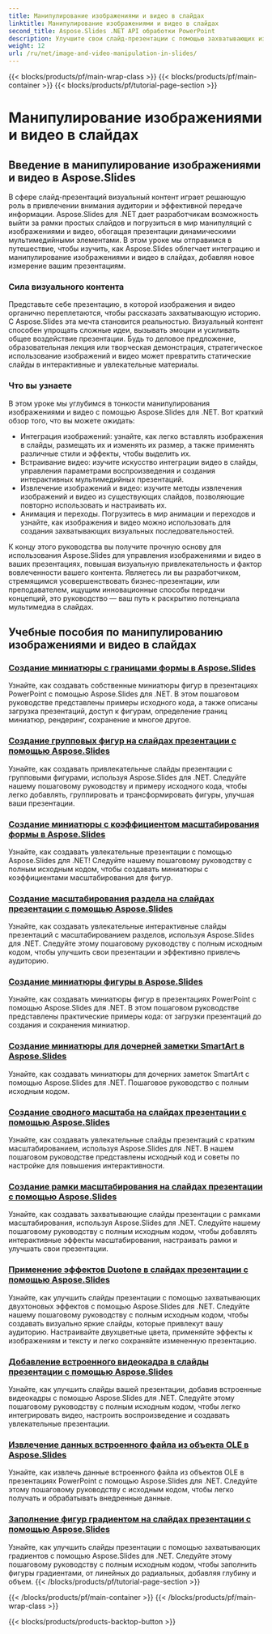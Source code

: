 ```yaml
---
title: Манипулирование изображениями и видео в слайдах
linktitle: Манипулирование изображениями и видео в слайдах
second_title: Aspose.Slides .NET API обработки PowerPoint
description: Улучшите свои слайд-презентации с помощью захватывающих изображений и видео с помощью Aspose.Slides для .NET. Шаг за шагом научитесь манипулировать изображениями и видео на слайдах для создания визуально привлекательного контента.
weight: 12
url: /ru/net/image-and-video-manipulation-in-slides/
---
```


{{< blocks/products/pf/main-wrap-class >}}
{{< blocks/products/pf/main-container >}}
{{< blocks/products/pf/tutorial-page-section >}}

# Манипулирование изображениями и видео в слайдах


## Введение в манипулирование изображениями и видео в Aspose.Slides

В сфере слайд-презентаций визуальный контент играет решающую роль в привлечении внимания аудитории и эффективной передаче информации. Aspose.Slides для .NET дает разработчикам возможность выйти за рамки простых слайдов и погрузиться в мир манипуляций с изображениями и видео, обогащая презентации динамическими мультимедийными элементами. В этом уроке мы отправимся в путешествие, чтобы изучить, как Aspose.Slides облегчает интеграцию и манипулирование изображениями и видео в слайдах, добавляя новое измерение вашим презентациям.

### Сила визуального контента

Представьте себе презентацию, в которой изображения и видео органично переплетаются, чтобы рассказать захватывающую историю. С Aspose.Slides эта мечта становится реальностью. Визуальный контент способен упрощать сложные идеи, вызывать эмоции и усиливать общее воздействие презентации. Будь то деловое предложение, образовательная лекция или творческая демонстрация, стратегическое использование изображений и видео может превратить статические слайды в интерактивные и увлекательные материалы.

### Что вы узнаете

В этом уроке мы углубимся в тонкости манипулирования изображениями и видео с помощью Aspose.Slides для .NET. Вот краткий обзор того, что вы можете ожидать:

- Интеграция изображений: узнайте, как легко вставлять изображения в слайды, размещать их и изменять их размер, а также применять различные стили и эффекты, чтобы выделить их.
- Встраивание видео: изучите искусство интеграции видео в слайды, управления параметрами воспроизведения и создания интерактивных мультимедийных презентаций.
- Извлечение изображений и видео: изучите методы извлечения изображений и видео из существующих слайдов, позволяющие повторно использовать и настраивать их.
- Анимация и переходы. Погрузитесь в мир анимации и переходов и узнайте, как изображения и видео можно использовать для создания захватывающих визуальных последовательностей.

К концу этого руководства вы получите прочную основу для использования Aspose.Slides для управления изображениями и видео в ваших презентациях, повышая визуальную привлекательность и фактор вовлеченности вашего контента. Являетесь ли вы разработчиком, стремящимся усовершенствовать бизнес-презентации, или преподавателем, ищущим инновационные способы передачи концепций, это руководство — ваш путь к раскрытию потенциала мультимедиа в слайдах.


## Учебные пособия по манипулированию изображениями и видео в слайдах
### [Создание миниатюры с границами формы в Aspose.Slides](./creating-thumbnail-bounds-shape/)
Узнайте, как создавать собственные миниатюры фигур в презентациях PowerPoint с помощью Aspose.Slides для .NET. В этом пошаговом руководстве представлены примеры исходного кода, а также описаны загрузка презентаций, доступ к фигурам, определение границ миниатюр, рендеринг, сохранение и многое другое.
### [Создание групповых фигур на слайдах презентации с помощью Aspose.Slides](./creating-group-shapes/)
Узнайте, как создавать привлекательные слайды презентации с групповыми фигурами, используя Aspose.Slides для .NET. Следуйте нашему пошаговому руководству и примеру исходного кода, чтобы легко добавлять, группировать и трансформировать фигуры, улучшая ваши презентации.
### [Создание миниатюры с коэффициентом масштабирования формы в Aspose.Slides](./creating-thumbnail-scaling-factor-shape/)
Узнайте, как создавать увлекательные презентации с помощью Aspose.Slides для .NET! Следуйте нашему пошаговому руководству с полным исходным кодом, чтобы создавать миниатюры с коэффициентами масштабирования для фигур.
### [Создание масштабирования раздела на слайдах презентации с помощью Aspose.Slides](./creating-section-zoom/)
Узнайте, как создавать увлекательные интерактивные слайды презентаций с масштабированием разделов, используя Aspose.Slides для .NET. Следуйте этому пошаговому руководству с полным исходным кодом, чтобы улучшить свои презентации и эффективно привлечь аудиторию.
### [Создание миниатюры фигуры в Aspose.Slides](./creating-thumbnail-shape/)
Узнайте, как создавать миниатюры фигур в презентациях PowerPoint с помощью Aspose.Slides для .NET. В этом пошаговом руководстве представлены практические примеры кода: от загрузки презентаций до создания и сохранения миниатюр.
### [Создание миниатюры для дочерней заметки SmartArt в Aspose.Slides](./creating-thumbnail-smartart-child-note/)
Узнайте, как создавать миниатюры для дочерних заметок SmartArt с помощью Aspose.Slides для .NET. Пошаговое руководство с полным исходным кодом.
### [Создание сводного масштаба на слайдах презентации с помощью Aspose.Slides](./creating-summary-zoom/)
Узнайте, как создавать увлекательные слайды презентаций с кратким масштабированием, используя Aspose.Slides для .NET. В нашем пошаговом руководстве представлены исходный код и советы по настройке для повышения интерактивности.
### [Создание рамки масштабирования на слайдах презентации с помощью Aspose.Slides](./creating-zoom-frame/)
Узнайте, как создавать захватывающие слайды презентации с рамками масштабирования, используя Aspose.Slides для .NET. Следуйте нашему пошаговому руководству с полным исходным кодом, чтобы добавлять интерактивные эффекты масштабирования, настраивать рамки и улучшать свои презентации.
### [Применение эффектов Duotone в слайдах презентации с помощью Aspose.Slides](./applying-duotone-effects/)
Узнайте, как улучшить слайды презентации с помощью захватывающих двухтоновых эффектов с помощью Aspose.Slides для .NET. Следуйте нашему пошаговому руководству с полным исходным кодом, чтобы создавать визуально яркие слайды, которые привлекут вашу аудиторию. Настраивайте двухцветные цвета, применяйте эффекты к изображениям и тексту и легко сохраняйте измененную презентацию.
### [Добавление встроенного видеокадра в слайды презентации с помощью Aspose.Slides](./adding-embedded-video-frame/)
Узнайте, как улучшить слайды вашей презентации, добавив встроенные видеокадры с помощью Aspose.Slides для .NET. Следуйте этому пошаговому руководству с полным исходным кодом, чтобы легко интегрировать видео, настроить воспроизведение и создавать увлекательные презентации.
### [Извлечение данных встроенного файла из объекта OLE в Aspose.Slides](./extracting-embedded-file-data-ole-object/)
Узнайте, как извлечь данные встроенного файла из объектов OLE в презентациях PowerPoint с помощью Aspose.Slides для .NET. Следуйте этому пошаговому руководству с исходным кодом, чтобы легко получать и обрабатывать внедренные данные.
### [Заполнение фигур градиентом на слайдах презентации с помощью Aspose.Slides](./filling-shapes-gradient/)
Узнайте, как улучшить слайды презентации с помощью захватывающих градиентов с помощью Aspose.Slides для .NET. Следуйте этому пошаговому руководству с полным исходным кодом, чтобы заполнить фигуры градиентами, от линейных до радиальных, добавляя глубину и объем.
{{< /blocks/products/pf/tutorial-page-section >}}

{{< /blocks/products/pf/main-container >}}
{{< /blocks/products/pf/main-wrap-class >}}

{{< blocks/products/products-backtop-button >}}
